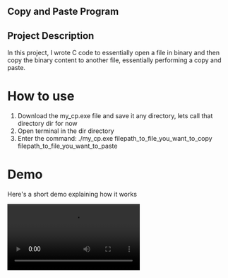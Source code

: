 ## Copy and Paste Program


## Project Description
In this project, I wrote C code to essentially open a file in binary and then copy the binary content to another file, essentially performing a copy and paste.

# How to use
1. Download the my_cp.exe file and save it any directory, lets call that directory dir for now
2. Open terminal in the dir directory
3. Enter the command: ./my_cp.exe filepath_to_file_you_want_to_copy filepath_to_file_you_want_to_paste

# Demo
Here's a short demo explaining how it works

![img2](https://github.com/ZafeerAbbasi/My-Projects/blob/main/Copy%20and%20Paste%20Program%20(C)/demo.mp4)
